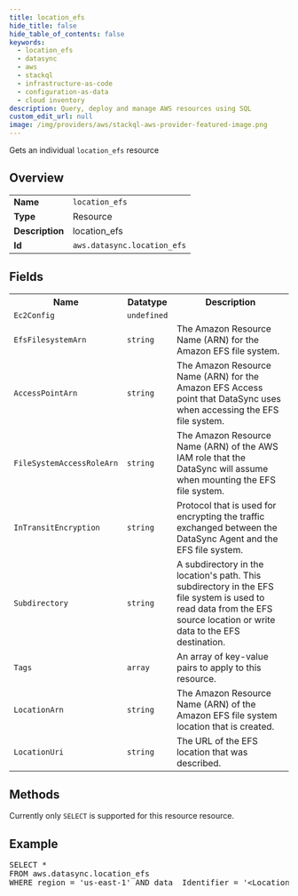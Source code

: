 ```yaml
---
title: location_efs
hide_title: false
hide_table_of_contents: false
keywords:
  - location_efs
  - datasync
  - aws
  - stackql
  - infrastructure-as-code
  - configuration-as-data
  - cloud inventory
description: Query, deploy and manage AWS resources using SQL
custom_edit_url: null
image: /img/providers/aws/stackql-aws-provider-featured-image.png
---
```

Gets an individual <code>location_efs</code> resource

## Overview
<table><tbody>
<tr><td><b>Name</b></td><td><code>location_efs</code></td></tr>
<tr><td><b>Type</b></td><td>Resource</td></tr>
<tr><td><b>Description</b></td><td>location_efs</td></tr>
<tr><td><b>Id</b></td><td><code>aws.datasync.location_efs</code></td></tr>
</tbody></table>

## Fields
<table><tbody>
<tr><th>Name</th><th>Datatype</th><th>Description</th></tr>
<tr><td><code>Ec2Config</code></td><td><code>undefined</code></td><td></td></tr>
<tr><td><code>EfsFilesystemArn</code></td><td><code>string</code></td><td>The Amazon Resource Name (ARN) for the Amazon EFS file system.</td></tr>
<tr><td><code>AccessPointArn</code></td><td><code>string</code></td><td>The Amazon Resource Name (ARN) for the Amazon EFS Access point that DataSync uses when accessing the EFS file system.</td></tr>
<tr><td><code>FileSystemAccessRoleArn</code></td><td><code>string</code></td><td>The Amazon Resource Name (ARN) of the AWS IAM role that the DataSync will assume when mounting the EFS file system.</td></tr>
<tr><td><code>InTransitEncryption</code></td><td><code>string</code></td><td>Protocol that is used for encrypting the traffic exchanged between the DataSync Agent and the EFS file system.</td></tr>
<tr><td><code>Subdirectory</code></td><td><code>string</code></td><td>A subdirectory in the location's path. This subdirectory in the EFS file system is used to read data from the EFS source location or write data to the EFS destination.</td></tr>
<tr><td><code>Tags</code></td><td><code>array</code></td><td>An array of key-value pairs to apply to this resource.</td></tr>
<tr><td><code>LocationArn</code></td><td><code>string</code></td><td>The Amazon Resource Name (ARN) of the Amazon EFS file system location that is created.</td></tr>
<tr><td><code>LocationUri</code></td><td><code>string</code></td><td>The URL of the EFS location that was described.</td></tr>

</tbody></table>

## Methods
Currently only <code>SELECT</code> is supported for this resource resource.

## Example
<pre>
SELECT * 
FROM aws.datasync.location_efs
WHERE region = 'us-east-1' AND data__Identifier = '&lt;LocationArn&gt;'
</pre>

